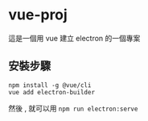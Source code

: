 # vue-proj
 
  這是一個用 vue 建立 electron 的一個專案

## 安裝步驟 

```bash=
npm install -g @vue/cli
vue add electron-builder
```
然後 , 就可以用 `npm run electron:serve`
